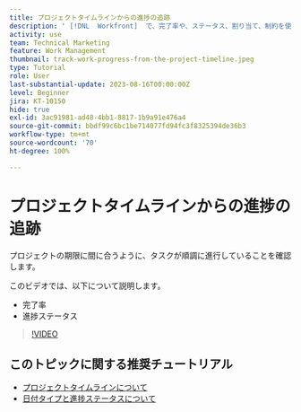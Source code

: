 ```yaml
---
title: プロジェクトタイムラインからの進捗の追跡
description: ' [!DNL  Workfront]  で、完了率や、ステータス、割り当て、制約を使用して、プロジェクトタイムラインから進捗を追跡する方法を説明します。'
activity: use
team: Technical Marketing
feature: Work Management
thumbnail: track-work-progress-from-the-project-timeline.jpeg
type: Tutorial
role: User
last-substantial-update: 2023-08-16T00:00:00Z
level: Beginner
jira: KT-10150
hide: true
exl-id: 3ac91981-ad48-4bb1-8817-1b9a91e476a4
source-git-commit: bbdf99c6bc1be714077fd94fc3f8325394de36b3
workflow-type: tm+mt
source-wordcount: '70'
ht-degree: 100%

---
```


# プロジェクトタイムラインからの進捗の追跡

プロジェクトの期限に間に合うように、タスクが順調に進行していることを確認します。

このビデオでは、以下について説明します。

* 完了率
* 進捗ステータス

>[!VIDEO](https://video.tv.adobe.com/v/3438208/?quality=12&learn=on&enablevpops=1)


## このトピックに関する推奨チュートリアル

* [プロジェクトタイムラインについて](/help/manage-work/project-timelines/understand-project-timelines.md)
* [日付タイプと進捗ステータスについて](/help/manage-work/project-timelines/understand-task-dates-and-progress-status.md)
